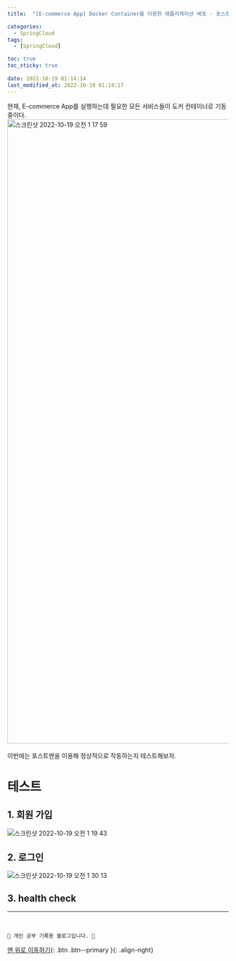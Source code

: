 ```yaml
---
title:  "[E-commerce App] Docker Container를 이용한 애플리케이션 배포 - 포스트맨을 이용한 테스트 "

categories:
  - SpringCloud
tags:
  - [SpringCloud]

toc: true
toc_sticky: true
 
date: 2022-10-19 01:14:14
last_modified_at: 2022-10-19 01:14:17
---
```


현재, E-commerce App를 실행하는데 필요한 모든 서비스들이 도커 컨테이너로 기동 중이다.<br>
<img width="1418" alt="스크린샷 2022-10-19 오전 1 17 59" src="https://user-images.githubusercontent.com/59405576/196486579-0dbd1cff-a67e-4c13-950f-5dfe1d7aa66c.png"><br><br>
이번에는 포스트맨을 이용해 정상적으로 작동하는지 테스트해보자.

# 테스트
## 1. 회원 가입
![스크린샷 2022-10-19 오전 1 19 43](https://user-images.githubusercontent.com/59405576/196486924-a4dc7ab6-c939-4a3a-92a7-946d4c0bed3d.png)

## 2. 로그인
![스크린샷 2022-10-19 오전 1 30 13](https://user-images.githubusercontent.com/59405576/196489222-7c267632-2e58-4d5a-96d9-cf5e3a09f01a.png)

## 3. health check

























***
<br>


    💛 개인 공부 기록용 블로그입니다. 👻

[맨 위로 이동하기](#){: .btn .btn--primary }{: .align-right}